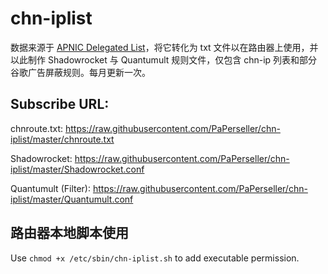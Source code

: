 # chn-iplist
数据来源于 [ APNIC Delegated List](http://ftp.apnic.net/apnic/stats/apnic/delegated-apnic-latest)，将它转化为 txt 文件以在路由器上使用，并以此制作 Shadowrocket 与 Quantumult 规则文件，仅包含 chn-ip 列表和部分谷歌广告屏蔽规则。每月更新一次。

## Subscribe URL: 

chnroute.txt: https://raw.githubusercontent.com/PaPerseller/chn-iplist/master/chnroute.txt

Shadowrocket: https://raw.githubusercontent.com/PaPerseller/chn-iplist/master/Shadowrocket.conf

Quantumult (Filter): https://raw.githubusercontent.com/PaPerseller/chn-iplist/master/Quantumult.conf

## 路由器本地脚本使用

Use `chmod +x /etc/sbin/chn-iplist.sh` to add executable permission.
